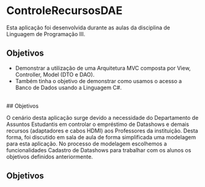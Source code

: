 # ControleRecursosDAE
Esta aplicação foi desenvolvida durante as aulas da disciplina de Linguagem de Programação III.<br />
## Objetivos 
<ul>
  <li>Demonstrar a utilização de uma Arquitetura MVC composta por View, Controller, Model (DTO e DAO).</li>
  <li>Também tinha o objetivo de demonstrar como usamos o acesso a Banco de Dados usando a Linguagem C#.</li>
</ul>
<br />
## Objetivos

O cenário desta aplicação surge devido a necessidade do Departamento de Assuntos Estudantis em controlar o empréstimo de Datashows e demais recursos (adaptadores e cabos HDMI) aos Professores da instituição. Desta forma, foi discutido em sala de aula de forma simplificada uma modelagem para esta aplicação. No processo de modelagem escolhemos a funcionalidades Cadastro de Datashows para trabalhar com os alunos os objetivos definidos anteriormente.
## Objetivos
